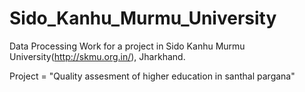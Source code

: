 # Sido_Kanhu_Murmu_University
Data Processing Work for a project in Sido Kanhu Murmu University(http://skmu.org.in/), Jharkhand.

Project = "Quality assesment of higher education in santhal pargana"
